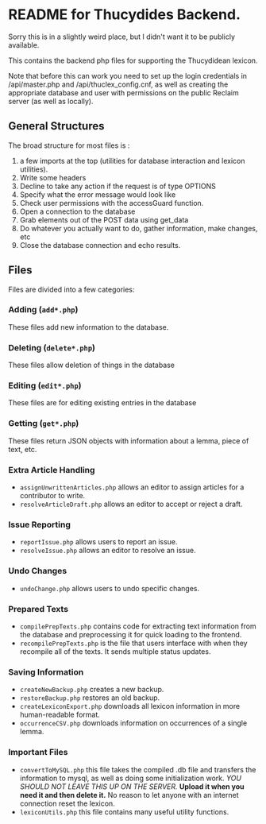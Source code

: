 # README for Thucydides Backend.

Sorry this is in a slightly weird place, but I didn't want it to be publicly available.

This contains the backend php files for supporting the Thucydidean lexicon.

Note that before this can work you need to set up the login credentials in
/api/master.php and /api/thuclex_config.cnf, as well as creating the appropriate
database and user with permissions on the public Reclaim server (as well as locally).

## General Structures

The broad structure for most files is :
1. a few imports at the top (utilities for database interaction
and lexicon utilities).
2. Write some headers
3. Decline to take any action if the request is of type OPTIONS
4. Specify what the error message would look like
5. Check user permissions with the accessGuard function.
6. Open a connection to the database
7. Grab elements out of the POST data using get_data
8. Do whatever you actually want to do, gather information, make changes, etc
9. Close the database connection and echo results.

## Files

Files are divided into a few categories:

### Adding (`add*.php`)
These files add new information to the database.

### Deleting (`delete*.php`)
These files allow deletion of things in the database

### Editing (`edit*.php`)
These files are for editing existing entries in the database

### Getting (`get*.php`)
These files return JSON objects with information about a lemma, piece of text, etc.

### Extra Article Handling
- `assignUnwrittenArticles.php` allows an editor to assign articles for a contributor to write.
- `resolveArticleDraft.php` allows an editor to accept or reject a draft.

### Issue Reporting
- `reportIssue.php` allows users to report an issue.
- `resolveIssue.php` allows an editor to resolve an issue.

### Undo Changes
- `undoChange.php` allows users to undo specific changes.

### Prepared Texts
- `compilePrepTexts.php` contains code for extracting text information from the
database and preprocessing it for quick loading to the frontend.
- `recompilePrepTexts.php` is the file that users interface with when they recompile
all of the texts. It sends multiple status updates.

### Saving Information
- `createNewBackup.php` creates a new backup.
- `restoreBackup.php` restores an old backup.
- `createLexiconExport.php` downloads all lexicon information in more human-readable format.
- `occurrenceCSV.php` downloads information on occurrences of a single lemma.

### Important Files
- `convertToMySQL.php` this file takes the compiled .db file and transfers the
information to mysql, as well as doing some initialization work. *YOU SHOULD NOT
LEAVE THIS UP ON THE SERVER.* **Upload it when you need it and then delete it.**
No reason to let anyone with an internet connection reset the lexicon.
- `lexiconUtils.php` this file contains many useful utility functions.
